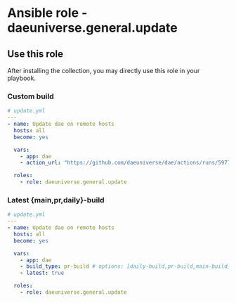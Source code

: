 # Ansible role - daeuniverse.general.update

## Use this role

After installing the collection, you may directly use this role in your playbook.

### Custom build

```yaml
# update.yml
---
- name: Update dae on remote hosts
  hosts: all
  become: yes

  vars:
    - app: dae
    - action_url: "https://github.com/daeuniverse/dae/actions/runs/5977749239"

  roles:
    - role: daeuniverse.general.update
```

### Latest {main,pr,daily}-build

```yaml
# update.yml
---
- name: Update dae on remote hosts
  hosts: all
  become: yes

  vars:
    - app: dae
    - build_type: pr-build # options: [daily-build,pr-build,main-build]
    - latest: true

  roles:
    - role: daeuniverse.general.update
```
